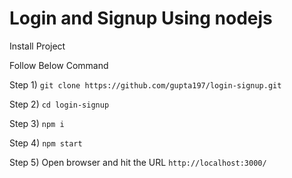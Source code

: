 # Login and Signup Using nodejs

Install Project 

Follow Below Command

Step 1) `git clone https://github.com/gupta197/login-signup.git`

Step 2) `cd login-signup`

Step 3) `npm i`

Step 4) `npm start`

Step 5) Open browser and hit the URL `http://localhost:3000/`